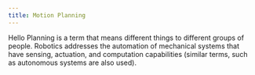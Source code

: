```yaml
---
title: Motion Planning 
---
```

Hello Planning is a term that means different things to different groups of people. Robotics addresses the automation of mechanical systems that have sensing, actuation, and computation capabilities (similar terms, such as autonomous systems are also used).
   
